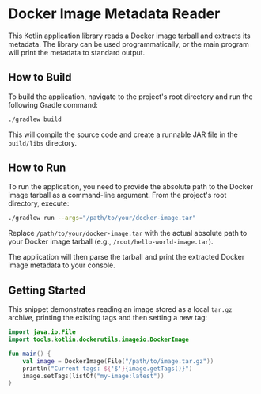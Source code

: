 # Docker Image Metadata Reader

This Kotlin application library reads a Docker image tarball and extracts its metadata.  The library can be used programmatically, or the main program will print the metadata to standard output.

## How to Build

To build the application, navigate to the project's root directory and run the following Gradle command:

```bash
./gradlew build
```

This will compile the source code and create a runnable JAR file in the `build/libs` directory.

## How to Run

To run the application, you need to provide the absolute path to the Docker image tarball as a command-line argument. From the project's root directory, execute:

```bash
./gradlew run --args="/path/to/your/docker-image.tar"
```

Replace `/path/to/your/docker-image.tar` with the actual absolute path to your Docker image tarball (e.g., `/root/hello-world-image.tar`).

The application will then parse the tarball and print the extracted Docker image metadata to your console.

## Getting Started

This snippet demonstrates reading an image stored as a local `tar.gz` archive,
printing the existing tags and then setting a new tag:

```kotlin
import java.io.File
import tools.kotlin.dockerutils.imageio.DockerImage

fun main() {
    val image = DockerImage(File("/path/to/image.tar.gz"))
    println("Current tags: ${'$'}{image.getTags()}")
    image.setTags(listOf("my-image:latest"))
}
```

